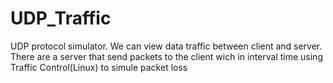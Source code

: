 # UDP_Traffic
UDP protocol simulator. We can view data traffic between client and server. There are a server that send packets to the client wich in interval time using Traffic Control(Linux) to simule packet loss
